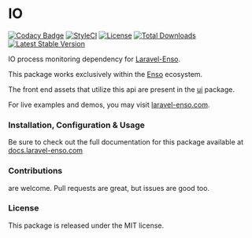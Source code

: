 # IO

[![Codacy Badge](https://api.codacy.com/project/badge/Grade/ff415bb65927479a80d173622d3c11ed)](https://www.codacy.com/app/laravel-enso/io?utm_source=github.com&amp;utm_medium=referral&amp;utm_content=laravel-enso/io&amp;utm_campaign=Badge_Grade)
[![StyleCI](https://github.styleci.io/repos/168923570/shield?branch=master)](https://github.styleci.io/repos/168923570)
[![License](https://poser.pugx.org/laravel-enso/io/license)](https://packagist.org/packages/laravel-enso/io)
[![Total Downloads](https://poser.pugx.org/laravel-enso/io/downloads)](https://packagist.org/packages/laravel-enso/io)
[![Latest Stable Version](https://poser.pugx.org/laravel-enso/io/version)](https://packagist.org/packages/laravel-enso/io)

IO process monitoring dependency for [Laravel-Enso](https://laravel-enso.com).

This package works exclusively within the [Enso](https://github.com/laravel-enso/Enso) ecosystem.

The front end assets that utilize this api are present in the [ui](https://github.com/enso-ui/ui) package.

For live examples and demos, you may visit [laravel-enso.com](https://www.laravel-enso.com).

### Installation, Configuration & Usage

Be sure to check out the full documentation for this package available at [docs.laravel-enso.com](https://docs.laravel-enso.com/backend/io.html)

### Contributions

are welcome. Pull requests are great, but issues are good too.

### License

This package is released under the MIT license.
